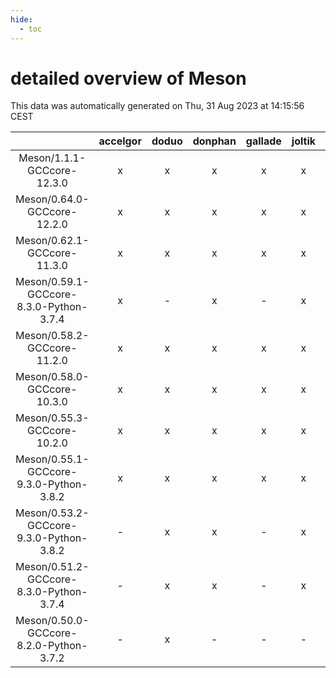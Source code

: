 ```yaml
---
hide:
  - toc
---
```


detailed overview of Meson
==========================


This data was automatically generated on Thu, 31 Aug 2023 at 14:15:56 CEST  

| |accelgor|doduo|donphan|gallade|joltik|skitty|swalot|victini|
| :---: | :---: | :---: | :---: | :---: | :---: | :---: | :---: | :---: |
|Meson/1.1.1-GCCcore-12.3.0|x|x|x|x|x|x|x|x|
|Meson/0.64.0-GCCcore-12.2.0|x|x|x|x|x|x|x|x|
|Meson/0.62.1-GCCcore-11.3.0|x|x|x|x|x|x|x|x|
|Meson/0.59.1-GCCcore-8.3.0-Python-3.7.4|x|-|x|-|x|x|x|x|
|Meson/0.58.2-GCCcore-11.2.0|x|x|x|x|x|x|x|x|
|Meson/0.58.0-GCCcore-10.3.0|x|x|x|x|x|x|x|x|
|Meson/0.55.3-GCCcore-10.2.0|x|x|x|x|x|x|x|x|
|Meson/0.55.1-GCCcore-9.3.0-Python-3.8.2|x|x|x|x|x|x|x|x|
|Meson/0.53.2-GCCcore-9.3.0-Python-3.8.2|-|x|x|-|x|x|x|x|
|Meson/0.51.2-GCCcore-8.3.0-Python-3.7.4|-|x|x|-|x|x|x|x|
|Meson/0.50.0-GCCcore-8.2.0-Python-3.7.2|-|x|-|-|-|-|x|-|
